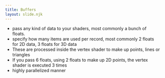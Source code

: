 ```yaml
---
title: Buffers
layout: slide.njk
---
```

- pass any kind of data to your shaders, most commonly a bunch of floats.
- specify how many items are used per record, most commonly 2 floats for 2D data, 3 floats for 3D data
- These are processed inside the vertex shader to make up points, lines or triangles
- If you pass 6 floats, using 2 floats to make up 2D points, the vertex shader is executed 3 times
- highly parallelized manner
